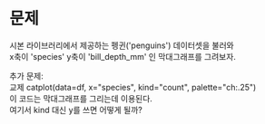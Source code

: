 # 문제
시본 라이브러리에서 제공하는 펭귄('penguins') 데이터셋을 불러와\
x축이 'species' y축이 'bill_depth_mm' 인 막대그래프를 그려보자.

추가 문제:\
교제 catplot(data=df, x="species", kind="count", palette="ch:.25")\
이 코드는 막대그래프를 그리는데 이용된다.\
여기서 kind 대신 y를 쓰면 어떻게 될까?

